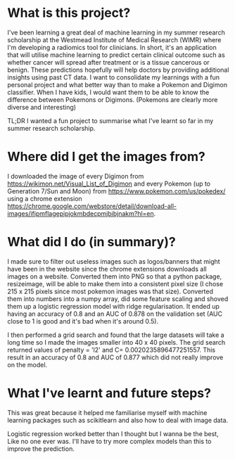 # What is this project?
I've been learning a great deal of machine learning in my summer research scholarship at the Westmead Institute of Medical Research (WIMR) where I'm developing a radiomics tool for clinicians. In short, it's an application that will utilise machine learning to predict certain clinical outcome such as whether cancer will spread after treatment or is a tissue cancerous or benign. These predictions hopefully will help doctors by providing additional insights using past CT data.
I want to consolidate my learnings with a fun personal project and what better way than to make a Pokemon and Digimon classifier. When I have kids, I would want them to be able to know the difference between Pokemons or Digimons. (Pokemons are clearly more diverse and interesting)

TL;DR I wanted a fun project to summarise what I've learnt so far in my summer research scholarship.

# Where did I get the images from?
I downloaded the image of every Digimon from https://wikimon.net/Visual_List_of_Digimon and every Pokemon (up to Generation 7/Sun and Moon) from https://www.pokemon.com/us/pokedex/ using a chrome extension https://chrome.google.com/webstore/detail/download-all-images/ifipmflagepipjokmbdecpmjbibjnakm?hl=en.

# What did I do (in summary)?
I made sure to filter out useless images such as logos/banners that might have been in the website since the chrome extensions downloads all images on a website. Converted them into PNG so that a python package, resizeimage, will be able to make them into a consistent pixel size (I chose 215 x 215 pixels since most pokemon images was that size). Converted them into numbers into a numpy array, did some feature scaling and shoved them up a logistic regression model with ridge regularisation. 
It ended up having an accuracy of 0.8 and an AUC of 0.878 on the validation set (AUC close to 1 is good and it's bad when it's around 0.5).


I then performed a grid search and found that the large datasets will take a long time so I made the images smaller into 40 x 40 pixels. The grid search returned values of penalty = 'l2' and C= 0.0020235896477251557.
This result in an accuracy of 0.8 and AUC of 0.877 which did not really improve on the model.

# What I've learnt and future steps?
This was great because it helped me familiarise myself with machine learning packages such as scikitlearn and also how to deal with image data.

Logistic regression worked better than I thought but I wanna be the best, Like no one ever was. I'll have to try more complex models than this to improve the prediction.